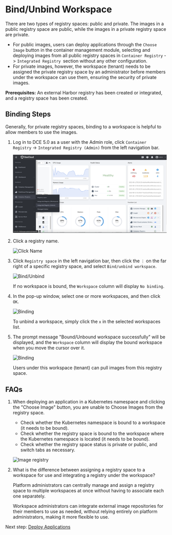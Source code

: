 # Bind/Unbind Workspace

There are two types of registry spaces: public and private. The images in a public registry space are public, while the images in a private registry space are private.

- For public images, users can deploy applications through the `Choose Image` button in the container management module,
  selecting and deploying images from all public registry spaces in `Container Registry` -> `Integrated Registry `section without any other configuration.
- For private images, however, the workspace (tenant) needs to be assigned the private registry space
  by an administrator before members under the workspace can use them, ensuring the security of private images.

**Prerequisites:** An external Harbor registry has been created or integrated, and a registry space has been created.

## Binding Steps

Generally, for private registry spaces, binding to a workspace is helpful to allow members to use the images.

1. Log in to DCE 5.0 as a user with the Admin role, click `Container Registry` -> `Integrated Registry (Admin)` from the left navigation bar.

    ![Integration](../images/integrated01.png)

1. Click a registry name.

    ![Click Name](https://docs.daocloud.io/daocloud-docs-images/docs/en/docs/kangaroo/images/integrated02.png)

1. Click `Registry space` in the left navigation bar, then click the `⋮` on the far right of a specific registry space, and select `Bind/unbind workspace`.

    ![Bind/Unbind](https://docs.daocloud.io/daocloud-docs-images/docs/en/docs/kangaroo/images/bind03.png)

    If no workspace is bound, the `Workspace` column will display `No binding`.

1. In the pop-up window, select one or more workspaces, and then click `OK`.

    ![Binding](https://docs.daocloud.io/daocloud-docs-images/docs/en/docs/kangaroo/images/bind04.png)

    To unbind a workspace, simply click the `x` in the selected workspaces list.

1. The prompt message "Bound/Unbound workspace successfully" will be displayed,
   and the `Workspace` column will display the bound workspace when you move the cursor over it.

    ![Binding](https://docs.daocloud.io/daocloud-docs-images/docs/en/docs/kangaroo/images/bind05.png)

    Users under this workspace (tenant) can pull images from this registry space.

## FAQs

1. When deploying an application in a Kubernetes namespace and clicking the "Choose Image" button, you are unable to Choose Images from the registry space.

    - Check whether the Kubernetes namespace is bound to a workspace (it needs to be bound).
    - Check whether the registry space is bound to the workspace where the Kubernetes namespace is located (it needs to be bound).
    - Check whether the registry space status is private or public, and switch tabs as necessary.

    ![Image registry](https://docs.daocloud.io/daocloud-docs-images/docs/en/docs/kangaroo/images/bind06.png)

2. What is the difference between assigning a registry space to a workspace for use and integrating a registry under the workspace?

    Platform administrators can centrally manage and assign a registry space to multiple workspaces
    at once without having to associate each one separately.

    Workspace administrators can integrate external image repositories for their members to use as needed,
    without relying entirely on platform administrators, making it more flexible to use.

Next step: [Deploy Applications](../../amamba/user-guide/wizard/create-app-git.md)